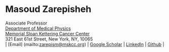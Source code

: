 # Masoud Zarepisheh

Associate Professor\
[Department of Medical Physics](https://www.mskcc.org/departments/medical-physics) \
[Memorial Sloan Kettering Cancer Center](https://www.mskcc.org/)\
321 East 61st Street, New York, NY, 10065\
| [Email] (mailto:zarepism@mskcc.org) | [Google Scholar](https://scholar.google.com/citations?hl=en&user=DuytjrMAAAAJ&view_op=list_works&gmla=AJsN-F5YtiYd_-Nv4Skfc3Ttk0PRiYwkd9CWzh-a00GpjtOPi-edZ58wqmKFohCuKI_zPVoxhRF1gY1uVzStyKtY8Os3eOQRjxWOtPdBCaxz0lKzbA5D0bg) | [LinkedIn](https://www.linkedin.com/in/masoud-zarepisheh-457a492b/) | [Github](https://github.com/masoudzp) | 
